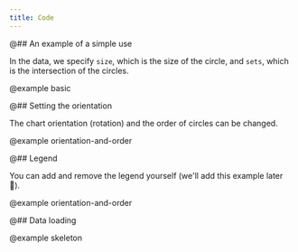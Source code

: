 ```yaml
---
title: Code
---
```


@## An example of a simple use

In the data, we specify `size`, which is the size of the circle, and `sets`, which is the intersection of the circles.

@example basic

@## Setting the orientation

The chart orientation (rotation) and the order of circles can be changed.

@example orientation-and-order

@## Legend

You can add and remove the legend yourself (we'll add this example later 🤷).

@example orientation-and-order

@## Data loading

@example skeleton
